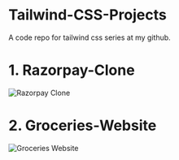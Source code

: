 # Tailwind-CSS-Projects
A code repo for tailwind css series at my github.

# 1. Razorpay-Clone
![Razorpay Clone](https://github.com/user-attachments/assets/c0d44817-96a0-49dd-9632-e20084c28e1d)

# 2. Groceries-Website
![Groceries Website](https://github.com/user-attachments/assets/7db86ec5-811d-4b63-aa46-d230b9235366)
